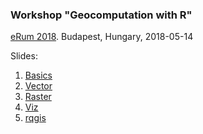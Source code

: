 ### Workshop "Geocomputation with R" 
[eRum 2018](https://2018.erum.io/). Budapest, Hungary, 2018-05-14

Slides:

1. [Basics](erum2018/01_basics.html)
1. [Vector](erum2018/02_vector.html)
1. [Raster](erum2018/03_raster.html)
1. [Viz](erum2018/04_viz.html)
1. [rqgis](erum2018/05_rqgis.html)
